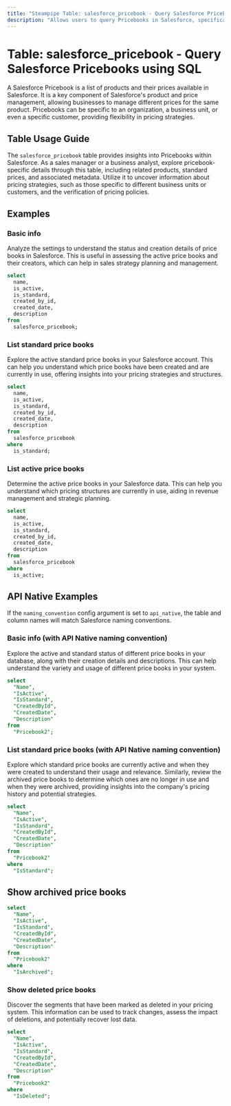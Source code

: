 ```yaml
---
title: "Steampipe Table: salesforce_pricebook - Query Salesforce Pricebooks using SQL"
description: "Allows users to query Pricebooks in Salesforce, specifically the list of all available pricebooks and their associated details."
---
```


# Table: salesforce_pricebook - Query Salesforce Pricebooks using SQL

A Salesforce Pricebook is a list of products and their prices available in Salesforce. It is a key component of Salesforce's product and price management, allowing businesses to manage different prices for the same product. Pricebooks can be specific to an organization, a business unit, or even a specific customer, providing flexibility in pricing strategies.

## Table Usage Guide

The `salesforce_pricebook` table provides insights into Pricebooks within Salesforce. As a sales manager or a business analyst, explore pricebook-specific details through this table, including related products, standard prices, and associated metadata. Utilize it to uncover information about pricing strategies, such as those specific to different business units or customers, and the verification of pricing policies.

## Examples

### Basic info
Analyze the settings to understand the status and creation details of price books in Salesforce. This is useful in assessing the active price books and their creators, which can help in sales strategy planning and management.

```sql
select
  name,
  is_active,
  is_standard,
  created_by_id,
  created_date,
  description
from
  salesforce_pricebook;
```

### List standard price books
Explore the active standard price books in your Salesforce account. This can help you understand which price books have been created and are currently in use, offering insights into your pricing strategies and structures.

```sql
select
  name,
  is_active,
  is_standard,
  created_by_id,
  created_date,
  description
from
  salesforce_pricebook
where
  is_standard;
```

### List active price books
Determine the active price books in your Salesforce data. This can help you understand which pricing structures are currently in use, aiding in revenue management and strategic planning.

```sql
select
  name,
  is_active,
  is_standard,
  created_by_id,
  created_date,
  description
from
  salesforce_pricebook
where
  is_active;
```

## API Native Examples

If the `naming_convention` config argument is set to `api_native`, the table and column names will match Salesforce naming conventions.

### Basic info (with API Native naming convention)
Explore the active and standard status of different price books in your database, along with their creation details and descriptions. This can help understand the variety and usage of different price books in your system.

```sql
select
  "Name",
  "IsActive",
  "IsStandard",
  "CreatedById",
  "CreatedDate",
  "Description"
from
  "Pricebook2";
```

### List standard price books (with API Native naming convention)
Explore which standard price books are currently active and when they were created to understand their usage and relevance. Similarly, review the archived price books to determine which ones are no longer in use and when they were archived, providing insights into the company's pricing history and potential strategies.

```sql
select
  "Name",
  "IsActive",
  "IsStandard",
  "CreatedById",
  "CreatedDate",
  "Description"
from
  "Pricebook2"
where
  "IsStandard";
```

## Show archived price books

```sql
select
  "Name",
  "IsActive",
  "IsStandard",
  "CreatedById",
  "CreatedDate",
  "Description"
from
  "Pricebook2"
where
  "IsArchived";
```

### Show deleted price books
Discover the segments that have been marked as deleted in your pricing system. This information can be used to track changes, assess the impact of deletions, and potentially recover lost data.

```sql
select
  "Name",
  "IsActive",
  "IsStandard",
  "CreatedById",
  "CreatedDate",
  "Description"
from
  "Pricebook2"
where
  "IsDeleted";
```